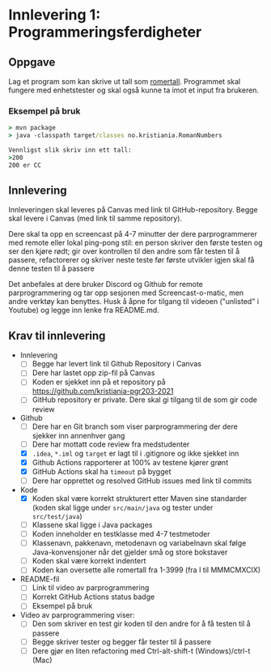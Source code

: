 # Innlevering 1: Programmeringsferdigheter

## Oppgave

Lag et program som kan skrive ut tall som [romertall](https://no.wikipedia.org/wiki/Romertall). Programmet skal fungere med enhetstester og skal også kunne ta imot et input fra brukeren.

### Eksempel på bruk

```cmd
> mvn package
> java -classpath target/classes no.kristiania.RomanNumbers

Vennligst slik skriv inn ett tall:
>200
200 er CC
```

## Innlevering

Innleveringen skal leveres på Canvas med link til GitHub-repository. Begge skal levere i Canvas (med link til samme repository).

Dere skal ta opp en screencast på 4-7 minutter der dere parprogrammerer med remote eller lokal ping-pong stil: en person skriver den første testen og ser den kjøre rødt; gir over kontrollen til den andre som får testen til å passere, refactorerer og skriver neste teste før første utvikler igjen skal få denne testen til å passere

Det anbefales at dere bruker Discord og Github for remote parprogrammering og tar opp sesjonen med Screencast-o-matic, men andre verktøy kan benyttes. Husk å åpne for tilgang til videoen ("unlisted" i Youtube) og legge inn lenke fra README.md.

<link til video av parprogrammering>

## Krav til innlevering

* Innlevering
  * [ ] Begge har levert link til Github Repository i Canvas
  * [ ] Dere har lastet opp zip-fil på Canvas
  * [ ] Koden er sjekket inn på et repository på https://github.com/kristiania-pgr203-2021
  * [ ] GitHub repository er private. Dere skal gi tilgang til de som gir code review
* Github
  * [ ] Dere har en Git branch som viser parprogrammering der dere sjekker inn annenhver gang
  * [ ] Dere har mottatt code review fra medstudenter
  * [X] `.idea`, `*.iml` og `target` er lagt til i .gitignore og ikke sjekket inn
  * [X] Github Actions rapporterer at 100% av testene kjører grønt
  * [X] GitHub Actions skal ha `timeout` på bygget
  * [ ] Dere har opprettet og resolved GitHub issues med link til commits
* Kode
  * [X] Koden skal være korrekt strukturert etter Maven sine standarder (koden skal ligge under `src/main/java` og tester under `src/test/java`)
  * [ ] Klassene skal ligge i Java packages
  * [ ] Koden inneholder en testklasse med 4-7 testmetoder
  * [ ] Klassenavn, pakkenavn, metodenavn og variabelnavn skal følge Java-konvensjoner når det gjelder små og store bokstaver
  * [ ] Koden skal være korrekt indentert
  * [ ] Koden kan oversette alle romertall fra 1-3999 (fra I til MMMCMXCIX)
* README-fil
  * [ ] Link til video av parprogrammering
  * [ ] Korrekt GitHub Actions status badge
  * [ ] Eksempel på bruk
* Video av parprogrammering viser:
  * [ ] Den som skriver en test gir koden til den andre for å få testen til å passere
  * [ ] Begge skriver tester og begger får tester til å passere
  * [ ] Dere gjør en liten refactoring med Ctrl-alt-shift-t (Windows)/ctrl-t (Mac)
